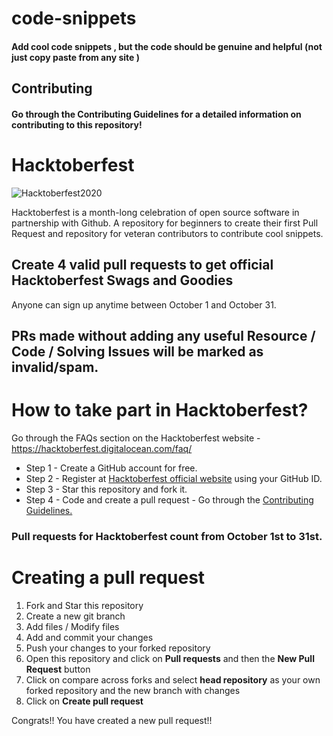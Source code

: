 # code-snippets

#### Add cool code snippets , but the code should be genuine and helpful (not just copy paste from any site )


## Contributing

#### Go through the Contributing Guidelines for a detailed information on contributing to this repository!

# Hacktoberfest


![Hacktoberfest2020](https://user-images.githubusercontent.com/72942121/96176174-9a425600-0f49-11eb-9d3b-ea90f879860b.png)

Hacktoberfest is a month-long celebration of open source software in partnership with Github.
A repository for beginners to create their first Pull Request and repository for veteran contributors to contribute cool snippets.

## Create 4 valid pull requests to get official Hacktoberfest Swags and Goodies

Anyone can sign up anytime between October 1 and October 31.

## PRs made without adding any useful Resource / Code / Solving Issues will be marked as invalid/spam.

# How to take part in Hacktoberfest?

Go through the FAQs section on the Hacktoberfest website - https://hacktoberfest.digitalocean.com/faq/

+ Step 1 - Create a GitHub account for free.
+ Step 2 - Register at [Hacktoberfest official website](https://hacktoberfest.digitalocean.com) using your GitHub ID.
+ Step 3 - Star this repository and fork it.
+ Step 4 - Code and create a pull request - Go through the [Contributing Guidelines.](CONTRIBUTING.md)

### Pull requests for Hacktoberfest count from October 1st to 31st.

# Creating a pull request

1. Fork and Star this repository
2. Create a new git branch
3. Add files / Modify files
4. Add and commit your changes
5. Push your changes to your forked repository
6. Open this repository and click on **Pull requests** and then the **New Pull Request** button
7. Click on compare across forks and select **head repository** as your own forked repository and the new branch with changes
8. Click on **Create pull request**

Congrats!! You have created a new pull request!!

